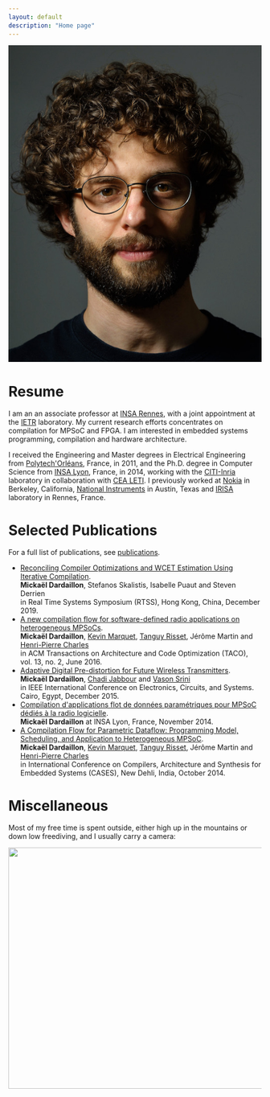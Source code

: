 ```yaml
---
layout: default
description: "Home page"
---
```


![photo](img/photo.jpg)

# Resume

I am an an associate professor at [INSA Rennes], with a joint appointment at the [IETR] laboratory.
My current research efforts concentrates on compilation for MPSoC and
FPGA.
I am interested in embedded systems programming, compilation and hardware
architecture.

I received the Engineering and Master degrees in Electrical Engineering from
[Polytech'Orléans], France, in 2011,
and the Ph.D.  degree in Computer Science from [INSA Lyon], France, in
2014, working with the [CITI-Inria] laboratory in collaboration with
[CEA LETI].
I previously worked at [Nokia] in Berkeley, California,
[National Instruments] in Austin, Texas
and [IRISA] laboratory in Rennes, France.

[Nokia]: https://www.nokia.com/en_int
[Polytech'Orléans]: http://www.univ-orleans.fr/polytech/
[INSA Lyon]: http://www.insa-lyon.fr/en/
[CITI-Inria]: http://www.citi-lab.fr/en_UK/
[CEA LETI]: http://www-leti.cea.fr/en/
[National Instruments]: https://www.ni.com/
[IRISA]: https://www.irisa.fr/en
[ARGO European project]: http://www.argo-project.eu/
[INSA Rennes]: https://www.insa-rennes.fr/en.html
[IETR]: https://www.ietr.fr/?lang=en

# Selected Publications

For a full list of publications, see [publications](publications).

- [Reconciling Compiler Optimizations and WCET Estimation Using Iterative Compilation](https://hal.archives-ouvertes.fr/hal-02286164).<br>
**Mickaël Dardaillon**, Stefanos Skalistis, Isabelle Puaut and Steven Derrien<br>
	in Real Time Systems Symposium (RTSS), Hong Kong, China, December 2019.
- [A new compilation flow for software-defined radio applications on heterogeneous MPSoCs](https://hal.inria.fr/hal-01396143).<br>
  **Mickaël Dardaillon**, [Kevin Marquet], [Tanguy Risset], Jérôme Martin and
  [Henri-Pierre Charles]<br>
  in ACM Transactions on Architecture and Code Optimization (TACO), vol.
  13, no. 2, June 2016.
- [Adaptive Digital Pre-distortion for Future Wireless Transmitters](http://dx.doi.org/10.1109/ICECS.2015.7440316).<br>
   **Mickaël Dardaillon**, [Chadi Jabbour] and [Vason Srini]<br>
   in IEEE International Conference on Electronics, Circuits, and Systems. Cairo, Egypt, December 2015.
- [Compilation d'applications flot de données paramétriques pour MPSoC dédiés à
  la radio logicielle](http://www.theses.fr/2014ISAL0102/document).<br>
  **Mickaël Dardaillon** at INSA Lyon, France, November 2014.
- [A Compilation Flow for Parametric Dataflow: Programming Model, Scheduling,
   and Application to Heterogeneous MPSoC](https://hal.inria.fr/hal-01048649).<br>
   **Mickaël Dardaillon**, [Kevin Marquet], [Tanguy Risset], Jérôme Martin and
   [Henri-Pierre Charles]<br>
   in International Conference on Compilers, Architecture and Synthesis for Embedded Systems (CASES), New Dehli, India, October 2014.

[Kevin Marquet]: http://perso.citi-lab.fr/kmarquet/
[Tanguy Risset]: http://perso.citi.insa-lyon.fr/trisset/
[Henri-Pierre Charles]: http://henripierre.charles.free.fr/
[Cedric Lauradoux]: http://planete.inrialpes.fr/~lauradou/
[Chadi Jabbour]: http://www.researchgate.net/profile/Chadi_Jabbour/
[Isabelle Puaut]: https://team.inria.fr/pacap/members/isabelle-puaut/
[Vason Srini]: http://www.researchgate.net/profile/Vason_Srini2/

# Miscellaneous

Most of my free time is spent outside, either high up in the mountains
or down low freediving, and I usually carry a camera:

<a data-flickr-embed="true" href="https://www.flickr.com/photos/136158769@N04" title=""><img src="https://live.staticflickr.com/65535/50953630796_ace248079d_z.jpg" width="640" height="480" alt=""></a><script async src="//embedr.flickr.com/assets/client-code.js" charset="utf-8"></script>

